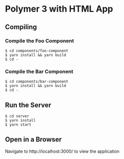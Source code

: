 # Polymer 3 with HTML App

## Compiling

### Compile the Foo Component

    $ cd components/foo-component
    $ yarn install && yarn build
    $ cd -

### Compile the Bar Component

    $ cd components/bar-component
    $ yarn install && yarn build
    $ cd -

## Run the Server

    $ cd server
    $ yarn install
    $ yarn start

## Open in a Browser

Navigate to http://localhost:3000/ to view the application
